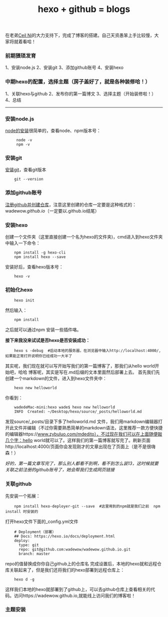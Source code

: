 ﻿---
title: hexo + github = blogs
tags: 
 - hexo
 - github
categories: Study
---
在老弟[Ceil Ni](http://www.cielni.com/)的大力支持下，完成了博客的搭建。自己天资愚笨上手比较慢，大家将就着看哈！

### 前期猥琐发育

 1、安装node.js
 2、安装git
 3、添加github账号
 4、安装hexo

### 中期hexo的配置，选择主题（房子盖好了，就是各种装修哈！）

 1、关联hexo与github
 2、发布你的第一篇博文
 3、选择主题（开始装修啦！）
 4、总结

 -------------------
 
 <!-- more -->
 
### 安装node.js

[node的安装](http://www.runoob.com/nodejs/nodejs-install-setup.html)很简单的，查看node、npm版本号：
```
     node -v
     npm -v
```
### 安装git

[安装git](http://www.liaoxuefeng.com/wiki/0013739516305929606dd18361248578c67b8067c8c017b000/00137396287703354d8c6c01c904c7d9ff056ae23da865a000)，查看git版本
```
    git --version
```
### 添加github账号 

[注册github并创建仓库](http://www.liaoxuefeng.com/wiki/0013739516305929606dd18361248578c67b8067c8c017b000/001374385852170d9c7adf13c30429b9660d0eb689dd43a000)，注意这里创建的仓库一定要是这种格式的：wadewow.*github.io*（一定要以.github.io结尾）


### 安装hexo
创建一个文件夹（这里直接创建一个名为hexo的文件夹)，cmd进入到hexo文件夹中输入一下命令：
```
    npm install -g hexo-cli
    npm install hexo --save
```
安装好后，查看hexo版本号：
```
    hexo -v
```
### 初始化hexo
```
    hexo init
```
然后输入：
```
    npm install 
```
之后就可以通过npm 安装一些插件咯。

**接下来我没来试试是否hexo是否安装成功：**
```
    hexo s -debug  #启动本地的服务器，在浏览器中输入http://localhost:4000/,如果能正常打开说明你已经成功一大半了
```
其实呢，我们现在就可以写开始写我们的第一篇博客了，那我们从hello world开始吧，哈哈
博客呢，其实是写在.md后缀的文本里面然后部署上去。
首先我们先创建一个markdown的文件，进入到hexo文件夹中：
```
    hexo new helloworld
```
你看到：
```
    wadedeMac-mini:hexo wade$ hexo new helloworld
    INFO  Created: ~/Desktop/hexo/source/_posts/helloworld.md
```
发现source/_posts/目录下多了helloworld.md 文件，我们用markdown编辑器打开此文件并编辑（不过你需要熟悉简单的markdown语法，这里推荐一款方便快捷的编辑器https://www.zybuluo.com/mdedito），不过现在我们可以在上面随便敲几个字：hello world就可以了。这样我们的第一篇博客就写完了。刷新页面http://localhost:4000/页面你会发现刚才的文章出现在了页面上（是不是很嗨森！）

*好的，第一篇文章写完了，那么别人都看不到啊，看不到怎么装13，这时候就要关联之前注册的github账号了，她会帮我们生成网页链接*

### 关联github
先安装一个拓展：
```
    npm install hexo-deployer-git --save  #这里用到的npm就是我们之前  npm install 时安装的
```
打开hexo文件下面的_config.yml文件
```
    # Deployment（部署）
    ## Docs: https://hexo.io/docs/deployment.html
    deploy:
      type: git
      repo: git@github.com:wadewow/wadewow.github.io.git
      branch: master
```
repo的值替换成你你自己github上的仓库名
完成设置后，本地的hexo就和远程仓库关联起来了，但是我们还将我们的hexo部署到远程仓库上：
```
    hexo d -g
``` 

这样我们本地的hexo就部署到了github上，可以去github仓库上查看相关的代码。访问https://wadewow.github.io,就能线上访问我们的博客啦！

### 主题安装
